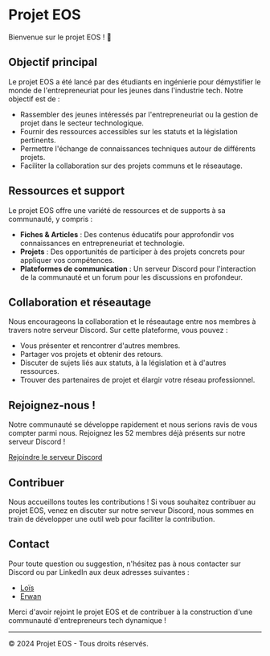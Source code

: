# Projet EOS

Bienvenue sur le projet EOS ! 🚀

## Objectif principal

Le projet EOS a été lancé par des étudiants en ingénierie pour démystifier le monde de l'entrepreneuriat pour les jeunes dans l'industrie tech. Notre objectif est de :

- Rassembler des jeunes intéressés par l'entrepreneuriat ou la gestion de projet dans le secteur technologique.
- Fournir des ressources accessibles sur les statuts et la législation pertinents.
- Permettre l'échange de connaissances techniques autour de différents projets.
- Faciliter la collaboration sur des projets communs et le réseautage.

## Ressources et support

Le projet EOS offre une variété de ressources et de supports à sa communauté, y compris :

- **Fiches & Articles** : Des contenus éducatifs pour approfondir vos connaissances en entrepreneuriat et technologie.
- **Projets** : Des opportunités de participer à des projets concrets pour appliquer vos compétences.
- **Plateformes de communication** : Un serveur Discord pour l'interaction de la communauté et un forum pour les discussions en profondeur.

## Collaboration et réseautage

Nous encourageons la collaboration et le réseautage entre nos membres à travers notre serveur Discord. Sur cette plateforme, vous pouvez :

- Vous présenter et rencontrer d'autres membres.
- Partager vos projets et obtenir des retours.
- Discuter de sujets liés aux statuts, à la législation et à d'autres ressources.
- Trouver des partenaires de projet et élargir votre réseau professionnel.

## Rejoignez-nous !

Notre communauté se développe rapidement et nous serions ravis de vous compter parmi nous. Rejoignez les 52 membres déjà présents sur notre serveur Discord !

[Rejoindre le serveur Discord](https://discord.com/invite/339KvZDSf7)

## Contribuer

Nous accueillons toutes les contributions ! Si vous souhaitez contribuer au projet EOS, venez en discuter sur notre serveur Discord, nous sommes en train de développer une outil web pour faciliter la contribution.

## Contact

Pour toute question ou suggestion, n'hésitez pas à nous contacter sur Discord ou par LinkedIn aux deux adresses suivantes :

- [Loïs](https://www.linkedin.com/in/loisgallaud/)
- [Erwan](https://www.linkedin.com/in/erwan-coubret/)

Merci d'avoir rejoint le projet EOS et de contribuer à la construction d'une communauté d'entrepreneurs tech dynamique !

---

&copy; 2024 Projet EOS - Tous droits réservés.
